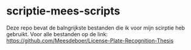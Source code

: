 # scriptie-mees-scripts
Deze repo bevat de balngrijkste bestanden die ik voor mijn scirptie heb gebruikt. Voor alle bestanden op de link: https://github.com/Meesdeboer/License-Plate-Recognition-Thesis
